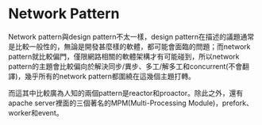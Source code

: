 # Network Pattern

Network pattern與design pattern不太一樣，design pattern在描述的議題通常是比較一般性的，無論是開發甚麼樣的軟體，都可能會面臨的問題；而network pattern就比較偏門，僅限網路相關的軟體架構才有可能碰到，所以network pattern的主題會比較偏向於解決同步/異步、多工/解多工和concurrent(不會翻譯)，幾乎所有的network pattern都圍繞在這幾個主題打轉。

而這其中比較廣為人知的兩個pattern是reactor和proactor。除此之外，還有apache server裡面的三個著名的MPM(Multi-Processing Module)，prefork、worker和event。